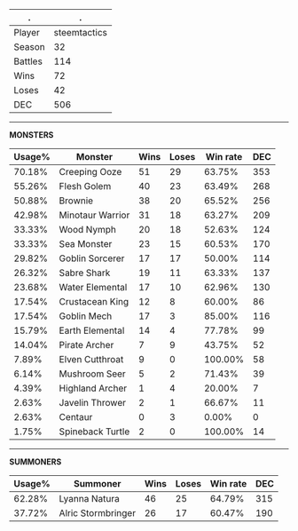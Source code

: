 .|.
|-|-
Player|steemtactics
Season|32
Battles|114
Wins|72
Loses|42
DEC|506

---
**MONSTERS**

Usage%|Monster|Wins|Loses|Win rate|DEC|
-|-|-|-|-|-|
70.18%|Creeping Ooze|51|29|63.75%|353|
55.26%|Flesh Golem|40|23|63.49%|268|
50.88%|Brownie|38|20|65.52%|256|
42.98%|Minotaur Warrior|31|18|63.27%|209|
33.33%|Wood Nymph|20|18|52.63%|124|
33.33%|Sea Monster|23|15|60.53%|170|
29.82%|Goblin Sorcerer|17|17|50.00%|114|
26.32%|Sabre Shark|19|11|63.33%|137|
23.68%|Water Elemental|17|10|62.96%|130|
17.54%|Crustacean King|12|8|60.00%|86|
17.54%|Goblin Mech|17|3|85.00%|116|
15.79%|Earth Elemental|14|4|77.78%|99|
14.04%|Pirate Archer|7|9|43.75%|52|
7.89%|Elven Cutthroat|9|0|100.00%|58|
6.14%|Mushroom Seer|5|2|71.43%|39|
4.39%|Highland Archer|1|4|20.00%|7|
2.63%|Javelin Thrower|2|1|66.67%|11|
2.63%|Centaur|0|3|0.00%|0|
1.75%|Spineback Turtle|2|0|100.00%|14|

---
**SUMMONERS**

Usage%|Summoner|Wins|Loses|Win rate|DEC|
-|-|-|-|-|-|
62.28%|Lyanna Natura|46|25|64.79%|315|
37.72%|Alric Stormbringer|26|17|60.47%|190|
